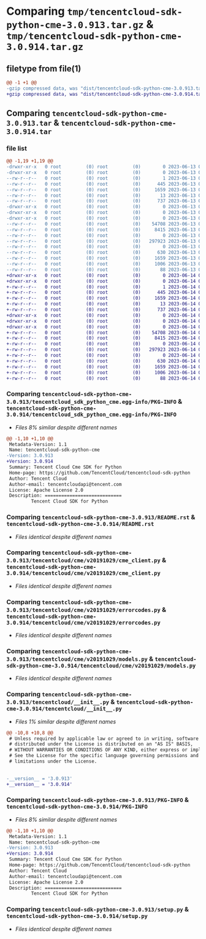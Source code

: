 # Comparing `tmp/tencentcloud-sdk-python-cme-3.0.913.tar.gz` & `tmp/tencentcloud-sdk-python-cme-3.0.914.tar.gz`

## filetype from file(1)

```diff
@@ -1 +1 @@
-gzip compressed data, was "dist/tencentcloud-sdk-python-cme-3.0.913.tar", last modified: Tue Jun 13 02:08:06 2023, max compression
+gzip compressed data, was "dist/tencentcloud-sdk-python-cme-3.0.914.tar", last modified: Wed Jun 14 00:22:58 2023, max compression
```

## Comparing `tencentcloud-sdk-python-cme-3.0.913.tar` & `tencentcloud-sdk-python-cme-3.0.914.tar`

### file list

```diff
@@ -1,19 +1,19 @@
-drwxr-xr-x   0 root         (0) root         (0)        0 2023-06-13 02:08:06.000000 tencentcloud-sdk-python-cme-3.0.913/
-drwxr-xr-x   0 root         (0) root         (0)        0 2023-06-13 02:08:06.000000 tencentcloud-sdk-python-cme-3.0.913/tencentcloud_sdk_python_cme.egg-info/
--rw-r--r--   0 root         (0) root         (0)        1 2023-06-13 02:08:06.000000 tencentcloud-sdk-python-cme-3.0.913/tencentcloud_sdk_python_cme.egg-info/dependency_links.txt
--rw-r--r--   0 root         (0) root         (0)      445 2023-06-13 02:08:06.000000 tencentcloud-sdk-python-cme-3.0.913/tencentcloud_sdk_python_cme.egg-info/SOURCES.txt
--rw-r--r--   0 root         (0) root         (0)     1659 2023-06-13 02:08:06.000000 tencentcloud-sdk-python-cme-3.0.913/tencentcloud_sdk_python_cme.egg-info/PKG-INFO
--rw-r--r--   0 root         (0) root         (0)       13 2023-06-13 02:08:06.000000 tencentcloud-sdk-python-cme-3.0.913/tencentcloud_sdk_python_cme.egg-info/top_level.txt
--rw-r--r--   0 root         (0) root         (0)      737 2023-06-13 02:08:06.000000 tencentcloud-sdk-python-cme-3.0.913/README.rst
-drwxr-xr-x   0 root         (0) root         (0)        0 2023-06-13 02:08:06.000000 tencentcloud-sdk-python-cme-3.0.913/tencentcloud/
-drwxr-xr-x   0 root         (0) root         (0)        0 2023-06-13 02:08:06.000000 tencentcloud-sdk-python-cme-3.0.913/tencentcloud/cme/
-drwxr-xr-x   0 root         (0) root         (0)        0 2023-06-13 02:08:06.000000 tencentcloud-sdk-python-cme-3.0.913/tencentcloud/cme/v20191029/
--rw-r--r--   0 root         (0) root         (0)    54708 2023-06-13 02:08:06.000000 tencentcloud-sdk-python-cme-3.0.913/tencentcloud/cme/v20191029/cme_client.py
--rw-r--r--   0 root         (0) root         (0)     8415 2023-06-13 02:08:06.000000 tencentcloud-sdk-python-cme-3.0.913/tencentcloud/cme/v20191029/errorcodes.py
--rw-r--r--   0 root         (0) root         (0)        0 2023-06-13 02:08:06.000000 tencentcloud-sdk-python-cme-3.0.913/tencentcloud/cme/v20191029/__init__.py
--rw-r--r--   0 root         (0) root         (0)   297923 2023-06-13 02:08:06.000000 tencentcloud-sdk-python-cme-3.0.913/tencentcloud/cme/v20191029/models.py
--rw-r--r--   0 root         (0) root         (0)        0 2023-06-13 02:08:06.000000 tencentcloud-sdk-python-cme-3.0.913/tencentcloud/cme/__init__.py
--rw-r--r--   0 root         (0) root         (0)      630 2023-06-13 02:08:06.000000 tencentcloud-sdk-python-cme-3.0.913/tencentcloud/__init__.py
--rw-r--r--   0 root         (0) root         (0)     1659 2023-06-13 02:08:06.000000 tencentcloud-sdk-python-cme-3.0.913/PKG-INFO
--rw-r--r--   0 root         (0) root         (0)     1006 2023-06-13 02:08:06.000000 tencentcloud-sdk-python-cme-3.0.913/setup.py
--rw-r--r--   0 root         (0) root         (0)       88 2023-06-13 02:08:06.000000 tencentcloud-sdk-python-cme-3.0.913/setup.cfg
+drwxr-xr-x   0 root         (0) root         (0)        0 2023-06-14 00:22:58.000000 tencentcloud-sdk-python-cme-3.0.914/
+drwxr-xr-x   0 root         (0) root         (0)        0 2023-06-14 00:22:58.000000 tencentcloud-sdk-python-cme-3.0.914/tencentcloud_sdk_python_cme.egg-info/
+-rw-r--r--   0 root         (0) root         (0)        1 2023-06-14 00:22:58.000000 tencentcloud-sdk-python-cme-3.0.914/tencentcloud_sdk_python_cme.egg-info/dependency_links.txt
+-rw-r--r--   0 root         (0) root         (0)      445 2023-06-14 00:22:58.000000 tencentcloud-sdk-python-cme-3.0.914/tencentcloud_sdk_python_cme.egg-info/SOURCES.txt
+-rw-r--r--   0 root         (0) root         (0)     1659 2023-06-14 00:22:58.000000 tencentcloud-sdk-python-cme-3.0.914/tencentcloud_sdk_python_cme.egg-info/PKG-INFO
+-rw-r--r--   0 root         (0) root         (0)       13 2023-06-14 00:22:58.000000 tencentcloud-sdk-python-cme-3.0.914/tencentcloud_sdk_python_cme.egg-info/top_level.txt
+-rw-r--r--   0 root         (0) root         (0)      737 2023-06-14 00:22:57.000000 tencentcloud-sdk-python-cme-3.0.914/README.rst
+drwxr-xr-x   0 root         (0) root         (0)        0 2023-06-14 00:22:58.000000 tencentcloud-sdk-python-cme-3.0.914/tencentcloud/
+drwxr-xr-x   0 root         (0) root         (0)        0 2023-06-14 00:22:58.000000 tencentcloud-sdk-python-cme-3.0.914/tencentcloud/cme/
+drwxr-xr-x   0 root         (0) root         (0)        0 2023-06-14 00:22:58.000000 tencentcloud-sdk-python-cme-3.0.914/tencentcloud/cme/v20191029/
+-rw-r--r--   0 root         (0) root         (0)    54708 2023-06-14 00:22:57.000000 tencentcloud-sdk-python-cme-3.0.914/tencentcloud/cme/v20191029/cme_client.py
+-rw-r--r--   0 root         (0) root         (0)     8415 2023-06-14 00:22:57.000000 tencentcloud-sdk-python-cme-3.0.914/tencentcloud/cme/v20191029/errorcodes.py
+-rw-r--r--   0 root         (0) root         (0)        0 2023-06-14 00:22:57.000000 tencentcloud-sdk-python-cme-3.0.914/tencentcloud/cme/v20191029/__init__.py
+-rw-r--r--   0 root         (0) root         (0)   297923 2023-06-14 00:22:57.000000 tencentcloud-sdk-python-cme-3.0.914/tencentcloud/cme/v20191029/models.py
+-rw-r--r--   0 root         (0) root         (0)        0 2023-06-14 00:22:57.000000 tencentcloud-sdk-python-cme-3.0.914/tencentcloud/cme/__init__.py
+-rw-r--r--   0 root         (0) root         (0)      630 2023-06-14 00:22:57.000000 tencentcloud-sdk-python-cme-3.0.914/tencentcloud/__init__.py
+-rw-r--r--   0 root         (0) root         (0)     1659 2023-06-14 00:22:58.000000 tencentcloud-sdk-python-cme-3.0.914/PKG-INFO
+-rw-r--r--   0 root         (0) root         (0)     1006 2023-06-14 00:22:57.000000 tencentcloud-sdk-python-cme-3.0.914/setup.py
+-rw-r--r--   0 root         (0) root         (0)       88 2023-06-14 00:22:58.000000 tencentcloud-sdk-python-cme-3.0.914/setup.cfg
```

### Comparing `tencentcloud-sdk-python-cme-3.0.913/tencentcloud_sdk_python_cme.egg-info/PKG-INFO` & `tencentcloud-sdk-python-cme-3.0.914/tencentcloud_sdk_python_cme.egg-info/PKG-INFO`

 * *Files 8% similar despite different names*

```diff
@@ -1,10 +1,10 @@
 Metadata-Version: 1.1
 Name: tencentcloud-sdk-python-cme
-Version: 3.0.913
+Version: 3.0.914
 Summary: Tencent Cloud Cme SDK for Python
 Home-page: https://github.com/TencentCloud/tencentcloud-sdk-python
 Author: Tencent Cloud
 Author-email: tencentcloudapi@tencent.com
 License: Apache License 2.0
 Description: ============================
         Tencent Cloud SDK for Python
```

### Comparing `tencentcloud-sdk-python-cme-3.0.913/README.rst` & `tencentcloud-sdk-python-cme-3.0.914/README.rst`

 * *Files identical despite different names*

### Comparing `tencentcloud-sdk-python-cme-3.0.913/tencentcloud/cme/v20191029/cme_client.py` & `tencentcloud-sdk-python-cme-3.0.914/tencentcloud/cme/v20191029/cme_client.py`

 * *Files identical despite different names*

### Comparing `tencentcloud-sdk-python-cme-3.0.913/tencentcloud/cme/v20191029/errorcodes.py` & `tencentcloud-sdk-python-cme-3.0.914/tencentcloud/cme/v20191029/errorcodes.py`

 * *Files identical despite different names*

### Comparing `tencentcloud-sdk-python-cme-3.0.913/tencentcloud/cme/v20191029/models.py` & `tencentcloud-sdk-python-cme-3.0.914/tencentcloud/cme/v20191029/models.py`

 * *Files identical despite different names*

### Comparing `tencentcloud-sdk-python-cme-3.0.913/tencentcloud/__init__.py` & `tencentcloud-sdk-python-cme-3.0.914/tencentcloud/__init__.py`

 * *Files 1% similar despite different names*

```diff
@@ -10,8 +10,8 @@
 # Unless required by applicable law or agreed to in writing, software
 # distributed under the License is distributed on an "AS IS" BASIS,
 # WITHOUT WARRANTIES OR CONDITIONS OF ANY KIND, either express or implied.
 # See the License for the specific language governing permissions and
 # limitations under the License.
 
 
-__version__ = '3.0.913'
+__version__ = '3.0.914'
```

### Comparing `tencentcloud-sdk-python-cme-3.0.913/PKG-INFO` & `tencentcloud-sdk-python-cme-3.0.914/PKG-INFO`

 * *Files 8% similar despite different names*

```diff
@@ -1,10 +1,10 @@
 Metadata-Version: 1.1
 Name: tencentcloud-sdk-python-cme
-Version: 3.0.913
+Version: 3.0.914
 Summary: Tencent Cloud Cme SDK for Python
 Home-page: https://github.com/TencentCloud/tencentcloud-sdk-python
 Author: Tencent Cloud
 Author-email: tencentcloudapi@tencent.com
 License: Apache License 2.0
 Description: ============================
         Tencent Cloud SDK for Python
```

### Comparing `tencentcloud-sdk-python-cme-3.0.913/setup.py` & `tencentcloud-sdk-python-cme-3.0.914/setup.py`

 * *Files identical despite different names*

